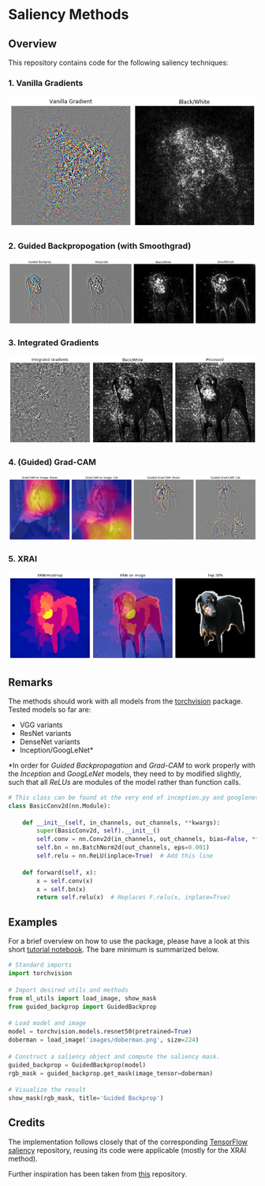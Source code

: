 # Saliency Methods
## Overview
This repository contains code for the following saliency techniques:
### 1. Vanilla Gradients
![gradient](https://raw.githubusercontent.com/hummat/saliency/master/images/gradient.png)
### 2. Guided Backpropogation (with Smoothgrad)
![guided](https://raw.githubusercontent.com/hummat/saliency/master/images/guided_backrop_smoothgrad.png)
### 3. Integrated Gradients
![integrated](https://raw.githubusercontent.com/hummat/saliency/master/images/integrated_gradient.png)
### 4. (Guided) Grad-CAM
![gradcam](https://raw.githubusercontent.com/hummat/saliency/master/images/guided_grad_cam.png)
### 5. XRAI
![xrai](https://raw.githubusercontent.com/hummat/saliency/master/images/xrai.png)

## Remarks
The methods should work with all models from the [torchvision](https://github.com/pytorch/vision) package. Tested models so far are:
* VGG variants
* ResNet variants
* DenseNet variants
* Inception/GoogLeNet*

\*In order for *Guided Backpropagation* and *Grad-CAM* to work properly with the *Inception* and *GoogLeNet* models, they need to by modified slightly, such that all *ReLUs* are modules of the model rather than function calls.

```python
# This class can be found at the very end of inception.py and googlenet.py respectively.
class BasicConv2d(nn.Module):

    def __init__(self, in_channels, out_channels, **kwargs):
        super(BasicConv2d, self).__init__()
        self.conv = nn.Conv2d(in_channels, out_channels, bias=False, **kwargs)
        self.bn = nn.BatchNorm2d(out_channels, eps=0.001)
        self.relu = nn.ReLU(inplace=True)  # Add this line

    def forward(self, x):
        x = self.conv(x)
        x = self.bn(x)
        return self.relu(x)  # Replaces F.relu(x, inplace=True)
```
    
## Examples
For a brief overview on how to use the package, please have a look at this short [tutorial notebook](https://github.com/hummat/saliency/blob/master/tutorial.ipynb). The bare minimum is summarized below.

```python
# Standard imports 
import torchvision

# Import desired utils and methods
from ml_utils import load_image, show_mask
from guided_backprop import GuidedBackprop

# Load model and image
model = torchvision.models.resnet50(pretrained=True)
doberman = load_image('images/doberman.png', size=224)

# Construct a saliency object and compute the saliency mask.
guided_backprop = GuidedBackprop(model)
rgb_mask = guided_backprop.get_mask(image_tensor=doberman)

# Visualize the result
show_mask(rgb_mask, title='Guided Backprop')
```

## Credits
The implementation follows closely that of the corresponding [TensorFlow saliency](https://github.com/PAIR-code/saliency) repository, reusing its code were applicable (mostly for the XRAI method).

Further inspiration has been taken from [this](https://github.com/utkuozbulak/pytorch-cnn-visualizations) repository.
